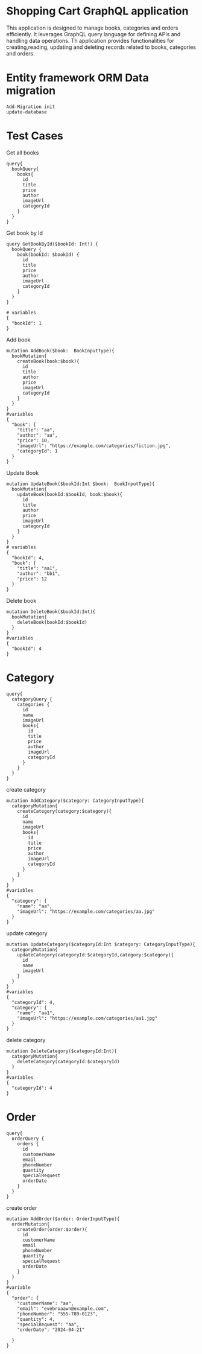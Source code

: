 # Shopping Cart GraphQL application

This application is designed to manage books, categories and orders efficiently. It leverages GraphQL query language for defining APIs and handling data operations. Th application provides functionalities for creating,reading, updating and deleting records related to books, categories and orders.

# Entity framework ORM Data migration

```
Add-Migration init
update-database
```

# Test Cases

Get all books

```
query{
  bookQuery{
    books{
      id
      title
      price
      author
      imageUrl
      categoryId
    }
  }
}
```

Get book by Id

```
query GetBookById($bookId: Int!) {
  bookQuery {
    book(bookId: $bookId) {
      id
      title
      price
      author
      imageUrl
      categoryId
    }
  }
}

# variables
{
  "bookId": 1
}
```

Add book

```
mutation AddBook($book:  BookInputType){
  bookMutation{
    createBook(book:$book){
      id
      title
      author
      price
      imageUrl
      categoryId
    }
  }
}
#variables
{
  "book": {
    "title": "aa",
    "author": "aa",
    "price": 10,
    "imageUrl": "https://example.com/categories/fiction.jpg",
    "categoryId": 1
  }
}
```

Update Book

```
mutation UpdateBook($bookId:Int $book:  BookInputType){
  bookMutation{
    updateBook(bookId:$bookId, book:$book){
      id
      title
      author
      price
      imageUrl
      categoryId
    }
  }
}
# variables
{
  "bookId": 4,
  "book": {
    "title": "aa1",
    "author": "bb1",
    "price": 12
  }
}
```

Delete book

```
mutation DeleteBook($bookId:Int){
  bookMutation{
    deleteBook(bookId:$bookId)
  }
}
#variables
{
  "bookId": 4
}
```

# Category

```
query{
  categoryQuery {
    categories {
      id
      name
      imageUrl
      books{
        id
        title
        price
        author
        imageUrl
        categoryId
      }
    }
  }
}
```

create category

```
mutation AddCategory($category: CategoryInputType){
  categoryMutation{
    createCategory(category:$category){
      id
      name
      imageUrl
      books{
        id
        title
        price
        author
        imageUrl
        categoryId
      }
    }
  }
}
#variables
{
  "category": {
    "name": "aa",
    "imageUrl": "https://example.com/categories/aa.jpg"
  }
}
```

update category

```
mutation UpdateCategory($categoryId:Int $category: CategoryInputType){
  categoryMutation{
    updateCategory(categoryId:$categoryId,category:$category){
      id
      name
      imageUrl
    }
  }
}
#variables
{
  "categoryId": 4,
  "category": {
    "name": "aa1",
    "imageUrl": "https://example.com/categories/aa1.jpg"
  }
}
```

delete category

```
mutation DeleteCategory($categoryId:Int){
  categoryMutation{
    deleteCategory(categoryId:$categoryId)
  }
}
#variables
{
  "categoryId": 4
}
```

# Order

```
query{
  orderQuery {
    orders {
      id
      customerName
      email
      phoneNumber
      quantity
      specialRequest
      orderDate
    }
  }
}
```

create order

```
mutation AddOrder($order: OrderInputType){
  orderMutation{
    createOrder(order:$order){
      id
      customerName
      email
      phoneNumber
      quantity
      specialRequest
      orderDate
    }
  }
}
#variable
{
  "order": {
    "customerName": "aa",
    "email": "evebroaawn@example.com",
    "phoneNumber": "555-789-0123",
    "quantity": 4,
    "specialRequest": "aa",
    "orderDate": "2024-04-21"

  }
}
```
